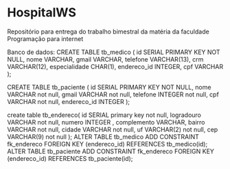 # HospitalWS
Repositório para entrega do trabalho bimestral da matéria da faculdade Programação para internet

Banco de dados:
CREATE TABLE tb_medico (
    id SERIAL PRIMARY KEY NOT NULL,
    nome VARCHAR,
    gmail VARCHAR,
    telefone VARCHAR(13),
    crm VARCHAR(12),
    especialidade CHAR(1),
    endereco_id INTEGER,
    cpf VARCHAR
);

CREATE TABLE tb_paciente (
    id SERIAL PRIMARY KEY NOT NULL,
    nome VARCHAR not null,
    gmail VARCHAR not null,
    telefone INTEGER not null,
    cpf VARCHAR not null,
    endereco_id INTEGER
);

create table tb_endereco(
    id SERIAL primary key not null,
    logradouro VARCHAR not null,
    numero INTEGER ,
    complemento VARCHAR,
    bairro VARCHAR not null,
    cidade VARCHAR not null,
    uf VARCHAR(2) not null,
    cep VARCHAR(9) not null
);
ALTER TABLE tb_medico
    ADD CONSTRAINT fk_endereco FOREIGN KEY (endereco_id) REFERENCES tb_medico(id);
ALTER TABLE tb_paciente
    ADD CONSTRAINT fk_endereco FOREIGN KEY (endereco_id) REFERENCES tb_paciente(id);
